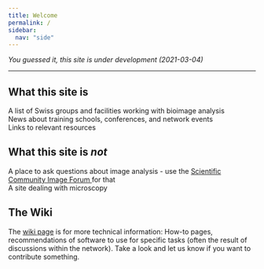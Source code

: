 ```yaml
---
title: Welcome
permalink: /
sidebar:
  nav: "side"
---
```




*You guessed it, this site is under development (2021-03-04)*

---

## What this site is
A list of Swiss groups and facilities working with bioimage analysis  
News about training schools, conferences, and network events  
Links to relevant resources

## What this site is *not*
A place to ask questions about image analysis - use the [Scientific Community Image Forum ](https://forum.image.sc/) for that  
A site dealing with microscopy

## The Wiki
The [wiki page](https://github.com/SwissBIAS/SwissBIAS.github.io/wiki) is for more technical information: How-to pages, recommendations of software to use for specific tasks (often the result of discussions within the network). Take a look and let us know if you want to contribute something.

